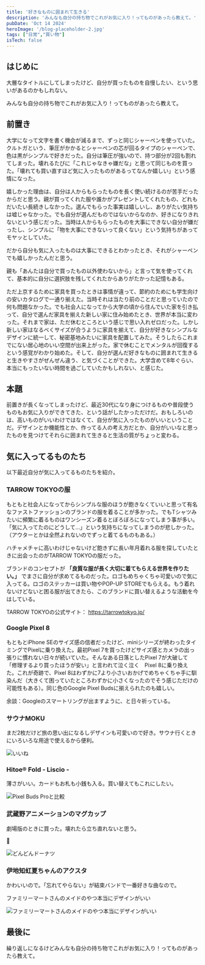 ```yaml
---
title: '好きなものに囲まれて生きる'
description: 'みんなも自分の持ち物でこれがお気に入り！ってものがあったら教えて。'
pubDate: 'Oct 14 2024'
heroImage: '/blog-placeholder-2.jpg'
tags: ["日常","買い物"]
isTech: false
---
```


## はじめに

大層なタイトルにしてしまったけど、自分が買ったものを自慢したい、という思いがあるのかもしれない。

みんなも自分の持ち物でこれがお気に入り！ってものがあったら教えて。

## 前置き

大学になって文字を書く機会が減るまで、ずっと同じシャーペンを使っていた。クルトガという、筆圧がかかるとシャーペンの芯が回るタイプのシャーペンで、色は黒がシンプルで好きだった。自分は筆圧が強いので、持つ部分が2回も割れてしまった。壊れるたびに「これじゃなきゃ嫌だな」と思って同じものを買った。「壊れても買い直すほど気に入ったものがあるってなんか嬉しい」という感情になった。

嬉しかった理由は、自分は人からもらったものを長く使い続けるのが苦手だったからだと思う。親が買ってくれた服や誰かがプレゼントしてくれたもの、どれもだいたい長続きしなかった。選んでもらった事実は嬉しいし、ありがたい気持ちは嘘じゃなかった。でも自分が選んだものではないからなのか、好きになりきれないという感じだった。当時は人からもらったものを大事にできない自分が嫌だったし、シンプルに「物を大事にできないって良くない」という気持ちがあってモヤッとしていた。

だから自分も気に入ったものは大事にできるとわかったとき、それがシャーペンでも嬉しかったんだと思う。

親も「あんたは自分で買ったもの以外使わないから」と言って気を使ってくれて、基本的に自分に選択肢を残してくれたからありがたかった記憶もある。

ただ上京するために家具を買ったときは事情が違って、節約のためにも学生向けの安いカタログで一通り揃えた。当時それは当たり前のことだと思っていたので何も問題なかった。でも社会人になってから大学の頃から住んでいた家を引き払って、自分で選んだ家具を揃えた新しい家に住み始めたとき、世界が本当に変わった。それまで家は、ただ休むところという感じで思い入れゼロだった。しかし新しい家はなるべくサイズが合うように家具を揃えて、自分が好きなシンプルなデザインに統一して、秘密基地みたいに家具を配置してみた。そうしたらこれまでにない居心地のいい空間が出来上がった。家で休むことでメンタルが回復するという感覚がわかり始めた。そして、自分が選んだ好きなものに囲まれて生きると生きやすさがぜんぜん違う、と気づくことができた。大学含めて8年ぐらい、本当にもったいない時間を過ごしていたかもしれない、と感じた。

## 本題

前置きが長くなってしまったけど、最近30代になり身につけるものや普段使うものもお気に入りができてきた、という話がしたかっただけだ。おもしろいのは、高いものがいいわけではなくて、自分が気に入ったものがいいということだ。デザインとか機能性とか、作ってる人の考え方だとか、自分がいいなと思ったものを見つけてそれらに囲まれて生きると生活の質がちょっと変わる。

## 気に入ってるものたち

以下最近自分が気に入ってるものたちを紹介。

### TARROW TOKYOの服

もともと社会人になってからシンプルな服のほうが飽きなくていいと思って有名なファストファッションのブランドの服を着ることが多かった。でもTシャツみたいに頻繁に着るものはワンシーズン着るとぼろぼろになってしまう事が多い。「気に入ってたのにどうして…」という気持ちになってしまうのが悲しかった。（アウターとかは全然よれないのでずっと着てるものもある。）

ハチャメチャに高いわけじゃないけど飽きずに長い年月着れる服を探していたときに出会ったのがTARROW TOKYOの服だった。

ブランドのコンセプトが **「良質な服が長く大切に着てもらえる世界を作りたい。」** でまさに自分が求めてるものだった。ロゴもめちゃくちゃ可愛いので気に入ってる。ロゴのステッカーは買い物やPOP-UP STOREでもらえる。もう着れないけどないと困る服が出てきたら、このブランドに買い替えるような活動を今はしている。

TARROW TOKYOの公式サイト： https://tarrowtokyo.jp/

### Google Pixel 8

もともとiPhone SEのサイズ感の信者だったけど、miniシリーズが終わったタイミングでPixelに乗り換えた。最初Pixel 7を買ったけどサイズ感とカメラの出っ張りに慣れない日々が続いていた。そんなある日落としたPixel 7が大破して「修理するより買ったほうが安い」と言われて泣く泣く　Pixel 8に乗り換えた。これが奇跡で、Pixel 8はわずかに7より小さいおかげでめちゃくちゃ手に馴染んだ（大きくて困っていたところわずかに小さくなったのでそう感じただけの可能性もある）。同じ色のGoogle Pixel Budsに揃えられたのも嬉しい。

余談：Googleのスマートリングが出ますように、と日々祈っている。

### サウナMOKU

まだ2枚だけど旅の思い出になるしデザインも可愛いので好き。サウナ行くときにいろいろな用途で使えるから便利。

![いいね](/2024-10-14-what-your-favourite-things/01.jpg)

### Hitoe® Fold - Liscio -

薄さがいい。カードもお札も小銭も入る。買い替えてもこれにしたい。

![Pixel Buds Proと比較](/2024-10-14-what-your-favourite-things/02.jpg)

### 武蔵野アニメーションのマグカップ

劇場版のときに買った。壊れたら立ち直れないと思う。

🍩

![どんどんドーナツ](/2024-10-14-what-your-favourite-things/03.jpg)

### 伊地知虹夏ちゃんのアクスタ

かわいいので。「忘れてやらない」が結束バンドで一番好きな曲なので。

ファミリーマートさんのメイドのやつ本当にデザインがいい

![ファミリーマートさんのメイドのやつ本当にデザインがいい](/2024-10-14-what-your-favourite-things/04.jpg)

## 最後に

繰り返しになるけどみんなも自分の持ち物でこれがお気に入り！ってものがあったら教えて。
